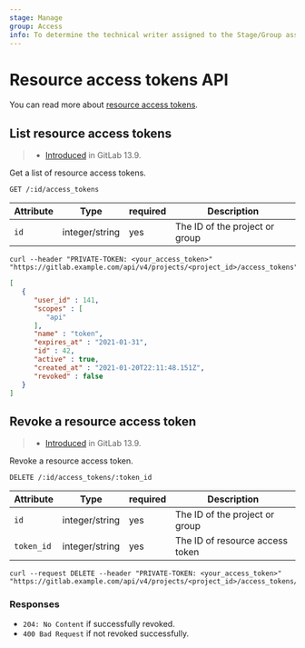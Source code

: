 ```yaml
---
stage: Manage
group: Access
info: To determine the technical writer assigned to the Stage/Group associated with this page, see https://about.gitlab.com/handbook/engineering/ux/technical-writing/#assignments
---
```


# Resource access tokens API

You can read more about [resource access tokens](../user/project/settings/project_access_tokens).

## List resource access tokens

> - [Introduced](https://gitlab.com/gitlab-org/gitlab/-/issues/238991) in GitLab 13.9.

Get a list of resource access tokens.

```plaintext
GET /:id/access_tokens
```

| Attribute | Type    | required | Description         |
|-----------|---------|----------|---------------------|
| `id` | integer/string | yes | The ID of the project or group |

```shell
curl --header "PRIVATE-TOKEN: <your_access_token>" "https://gitlab.example.com/api/v4/projects/<project_id>/access_tokens"
```

```json
[
   {
      "user_id" : 141,
      "scopes" : [
         "api"
      ],
      "name" : "token",
      "expires_at" : "2021-01-31",
      "id" : 42,
      "active" : true,
      "created_at" : "2021-01-20T22:11:48.151Z",
      "revoked" : false
   }
]
```

## Revoke a resource access token

> - [Introduced](https://gitlab.com/gitlab-org/gitlab/-/issues/238991) in GitLab 13.9.

Revoke a resource access token.

```plaintext
DELETE /:id/access_tokens/:token_id
```

| Attribute | Type    | required | Description         |
|-----------|---------|----------|---------------------|
| `id` | integer/string | yes | The ID of the project or group  |
| `token_id` | integer/string | yes | The ID of resource access token |


```shell
curl --request DELETE --header "PRIVATE-TOKEN: <your_access_token>" "https://gitlab.example.com/api/v4/projects/<project_id>/access_tokens/<token_id>"
```

### Responses

- `204: No Content` if successfully revoked.
- `400 Bad Request` if not revoked successfully.
